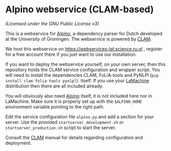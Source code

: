 Alpino webservice (CLAM-based)
===============================

*(Licensed under the GNU Public License v3)*

This is a webservice for [Alpino](http://www.let.rug.nl/vannoord/alp/Alpino/),
a dependency parser for Dutch developed at the University of Groningen. The
webservice is powered by [CLAM](https://proycon.github.io/clam).

We host this webservice on https://webservices-lst.science.ru.nl , register for
a free account there if you just want to use our installation.

If you want to deploy the webservice yourself, on your own server, then this
repository holds the CLAM service configuration and wrapper script. You will
need to install the dependencies CLAM, FoLiA-tools and PyNLPl (``pip install
clam folia-tools pynlpl``). itself. If you use your
[LaMachine](https://proycon.github.io/LaMachine) distribution then there are
all included already. 

You will obviously also need
[Alpino](http://www.let.rug.nl/vannoord/alp/Alpino/) itself, it is not included
here nor in LaMachine. Make sure it is properly set up with the
``$ALPINO_HOME`` environment variable pointing to the right path.

Edit the service configuration file ``alpino.py`` and add
a section for your server. Use the provided ``startserver_development.sh`` or
``startserver_production.sh`` script to start the server.

Consult the [CLAM](https://proycon.github.io/clam) manual for details regarding
configuration and deployment.





